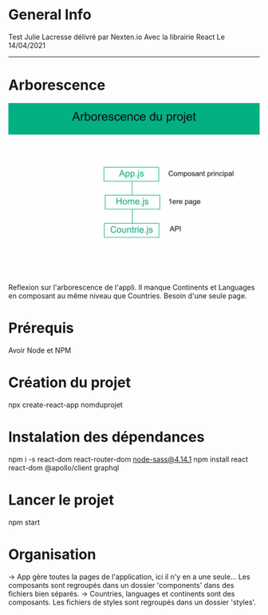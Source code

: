 # General Info

Test Julie Lacresse délivré par Nexten.io
Avec la librairie React
Le 14/04/2021

---

# Arborescence

![Image text](arborescence.jpg)
Reflexion sur l'arborescence de l'appli.
Il manque Continents et Languages en composant au même niveau que Countries.
Besoin d'une seule page.

# Prérequis

Avoir Node et NPM

# Création du projet

npx create-react-app nomduprojet

# Instalation des dépendances

npm i -s react-dom react-router-dom node-sass@4.14.1
npm install react react-dom @apollo/client graphql

# Lancer le projet

npm start

# Organisation

-> App gère toutes la pages de l'application, ici il n'y en a une seule...
Les composants sont regroupés dans un dossier 'components' dans des fichiers bien séparés.
-> Countries, languages et continents sont des composants.
Les fichiers de styles sont regroupés dans un dossier 'styles'.

